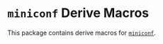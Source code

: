# `miniconf` Derive Macros

This package contains derive macros for [`miniconf`](https://crates.io/crates/miniconf).
